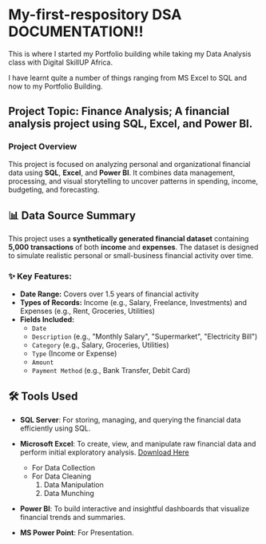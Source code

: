 # My-first-respository DSA DOCUMENTATION!!

This is where I started my Portfolio building while taking my Data Analysis class with Digital SkillUP Africa.

I have learnt quite a number of things ranging from MS Excel to SQL and now to my Portfolio Building.

## Project Topic: Finance Analysis; A financial analysis project using SQL, Excel, and Power BI.

### Project Overview 
This project is focused on analyzing personal and organizational financial data using **SQL**, **Excel**, and **Power BI**. It combines data management, processing, and visual storytelling to uncover patterns in spending, income, budgeting, and forecasting.

## 📊 Data Source Summary

This project uses a **synthetically generated financial dataset** containing **5,000 transactions** of both **income** and **expenses**. The dataset is designed to simulate realistic personal or small-business financial activity over time.

### ✨ Key Features:
- **Date Range:** Covers over 1.5 years of financial activity  
- **Types of Records:** Income (e.g., Salary, Freelance, Investments) and Expenses (e.g., Rent, Groceries, Utilities)  
- **Fields Included:**
  - `Date`
  - `Description` (e.g., "Monthly Salary", "Supermarket", "Electricity Bill")
  - `Category` (e.g., Salary, Groceries, Utilities)
  - `Type` (Income or Expense)
  - `Amount`
  - `Payment Method` (e.g., Bank Transfer, Debit Card)

## 🛠️ Tools Used

- **SQL Server**: For storing, managing, and querying the financial data efficiently using SQL.
- **Microsoft Excel**: To create, view, and manipulate raw financial data and perform initial exploratory analysis. [Download Here](https://www.microsoft.com)
    - For Data Collection
    - For Data Cleaning
       1. Data Manipulation
       2. Data Munching
      
- **Power BI**: To build interactive and insightful dashboards that visualize financial trends and summaries.
- **MS Power Point**: For Presentation.
